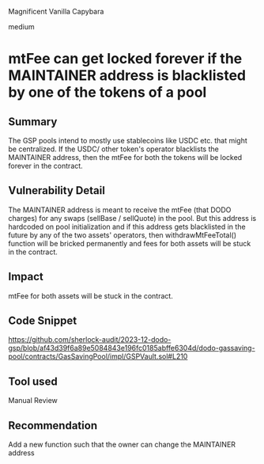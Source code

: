 Magnificent Vanilla Capybara

medium

# mtFee can get locked forever if the MAINTAINER address is blacklisted by one of the tokens of a pool

## Summary
The GSP pools intend to mostly use stablecoins like USDC etc. that might be centralized. If the USDC/ other token's operator blacklists the MAINTAINER address, then the mtFee for both the tokens will be locked forever in the contract. 

## Vulnerability Detail
The MAINTAINER address is meant to receive the mtFee (that DODO charges) for any swaps (sellBase / sellQuote) in the pool. But this address is hardcoded on pool initialization and if this address gets blacklisted in the future by any of the two assets' operators, then withdrawMtFeeTotal() function will be bricked permanently and fees for both assets will be stuck in the contract. 

## Impact
mtFee for both assets will be stuck in the contract.

## Code Snippet
https://github.com/sherlock-audit/2023-12-dodo-gsp/blob/af43d39f6a89e5084843e196fc0185abffe6304d/dodo-gassaving-pool/contracts/GasSavingPool/impl/GSPVault.sol#L210

## Tool used

Manual Review

## Recommendation
Add a new function such that the owner can change the MAINTAINER address